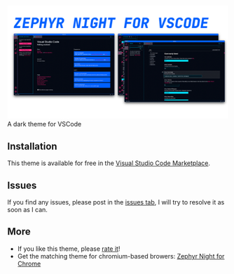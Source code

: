 ![Zephyr Night for VSCode](screenshots/screenshots.png)
A dark theme for VSCode

## Installation
This theme is available for free in the [Visual Studio Code Marketplace](https://marketplace.visualstudio.com/items?itemName=kaischuygon.zephyrnight).

## Issues
If you find any issues, please post in the [issues tab](https://github.com/kaischuygon/ZephyrNight_VSCode/issues), I will try to resolve it as soon as I can.

## More
* If you like this theme, please [rate it](https://marketplace.visualstudio.com/items?itemName=kaischuygon.zephyrnight&ssr=false#review-details)!
* Get the matching theme for chromium-based browers: [Zephyr Night for Chrome](https://github.com/kaischuygon/ZephyrNight_Chrome)
